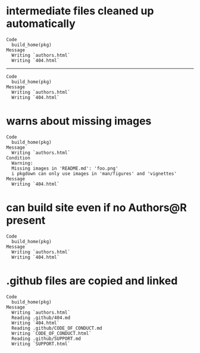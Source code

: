 # intermediate files cleaned up automatically

    Code
      build_home(pkg)
    Message
      Writing `authors.html`
      Writing `404.html`

---

    Code
      build_home(pkg)
    Message
      Writing `authors.html`
      Writing `404.html`

# warns about missing images

    Code
      build_home(pkg)
    Message
      Writing `authors.html`
    Condition
      Warning:
      Missing images in 'README.md': 'foo.png'
      i pkgdown can only use images in 'man/figures' and 'vignettes'
    Message
      Writing `404.html`

# can build site even if no Authors@R present

    Code
      build_home(pkg)
    Message
      Writing `authors.html`
      Writing `404.html`

# .github files are copied and linked

    Code
      build_home(pkg)
    Message
      Writing `authors.html`
      Reading .github/404.md
      Writing `404.html`
      Reading .github/CODE_OF_CONDUCT.md
      Writing `CODE_OF_CONDUCT.html`
      Reading .github/SUPPORT.md
      Writing `SUPPORT.html`

